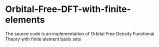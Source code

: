 # Orbital-Free-DFT-with-finite-elements
The source code is an implementation of Orbital Free Density Functional Theory with finite element basis sets

